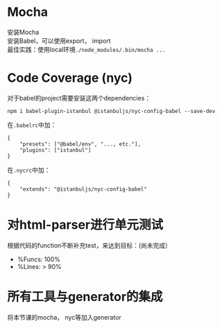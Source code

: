 # Mocha
安装Mocha  
安装Babel，可以使用export， import  
最佳实践：使用local环境`./node_modules/.bin/mocha ...`  

# Code Coverage (nyc)
对于babel的project需要安装这两个dependencies：
```
npm i babel-plugin-istanbul @istanbuljs/nyc-config-babel --save-dev
```
在`.babelrc`中加：
```
{
    "presets": ["@babel/env", "..., etc."],
    "plugins": ["istanbul"]
}
```
在`.nycrc`中加：
```
{
    "extends": "@istanbuljs/nyc-config-babel"
}
```

# 对html-parser进行单元测试
根据代码的function不断补充test，来达到目标：(尚未完成）
- %Funcs: 100% 
- %Lines: > 90%

# 所有工具与generator的集成
将本节课的mocha， nyc等加入generator
